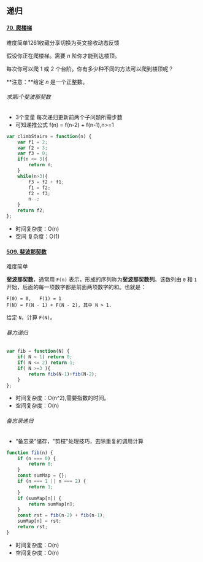 ## 递归

#### [70. 爬楼梯](https://leetcode-cn.com/problems/climbing-stairs/)

难度简单1261收藏分享切换为英文接收动态反馈

假设你正在爬楼梯。需要 *n* 阶你才能到达楼顶。

每次你可以爬 1 或 2 个台阶。你有多少种不同的方法可以爬到楼顶呢？

**注意：**给定 *n* 是一个正整数。

###### 求第i个斐波那契数

- 3个变量 每次递归更新前两个子问题所需步数
- 可知递推公式  f(n) = f(n-2) + f(n-1),n>=1

```js
var climbStairs = function(n) {
    var f1 = 2;
    var f2 = 3;
    var f3 = 0;
    if(n <= 3){
        return n;
    }
    while(n>3){
        f3 = f2 + f1;
        f1 = f2;
        f2 = f3;
        n--;
    }
    return f2;
};
```

- 时间复杂度：O(n)
- 空间 复杂度：O(1)

#### [509. 斐波那契数](https://leetcode-cn.com/problems/fibonacci-number/)

难度简单

**斐波那契数**，通常用 `F(n)` 表示，形成的序列称为**斐波那契数列**。该数列由 `0` 和 `1` 开始，后面的每一项数字都是前面两项数字的和。也就是：

```
F(0) = 0,   F(1) = 1
F(N) = F(N - 1) + F(N - 2), 其中 N > 1.
```

给定 `N`，计算 `F(N)`。

###### 暴力递归

```js
var fib = function(N) {
    if( N < 1) return 0;
    if( N <= 2) return 1;
    if( N >=3 ){
        return fib(N-1)+fib(N-2);
    }
};
```

- 时间复杂度：O(n^2),需要指数的时间。
- 空间复杂度：O(n)

###### 备忘录递归

- “备忘录”储存，"剪枝"处理技巧，去除重复的调用计算

```js
function fib(n) {
    if (n === 0) {
        return 0;
    }
    const sumMap = {};
    if (n === 1 || n === 2) {
        return 1;
    }
    if (sumMap[n]) {
        return sumMap[n];
    }
    const rst = fib(n-2) + fib(n-1);
    sumMap[n] = rst;
    return rst;
}
```

- 时间复杂度：O(n)
- 空间复杂度：O(n)
